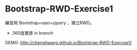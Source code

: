 # Bootstrap-RWD-Exercise1

練習用 Bootstrap+sass+jquery ，建立RWD。

* 360度實景 in branch

DEMO: http://chengjiwang.github.io/Bootstrap-RWD-Exercise1/